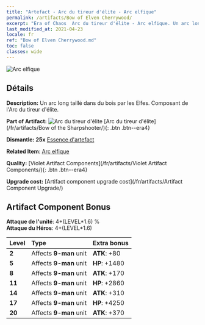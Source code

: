```yaml
---
title: "Artefact - Arc du tireur d'élite - Arc elfique"
permalink: /artifacts/Bow of Elven Cherrywood/
excerpt: "Era of Chaos  Arc du tireur d'élite - Arc elfique. Un arc long taillé dans du bois par les Elfes. Composant de l'Arc du tireur d'élite."
last_modified_at: 2021-04-23
locale: fr
ref: "Bow of Elven Cherrywood.md"
toc: false
classes: wide
---
```


 ![Arc elfique](/images/t/artifact_40101.png)



## Détails

 **Description:** Un arc long taillé dans du bois par les Elfes. Composant de l'Arc du tireur d'élite.

 **Part of Artifact:** ![Arc du tireur d'élite](/images/t/icon_artifact_10.png) [Arc du tireur d'élite](/fr/artifacts/Bow of the Sharpshooter/){: .btn .btn--era4}

 **Dismantle: 25x** [Essence d'artefact](/ItemsFR/con_905/)

 **Related Item**: [Arc elfique](/ItemsFR/art_103/)

 **Quality:** [Violet Artifact Components](/fr/artifacts/Violet Artifact Components/){: .btn .btn--era4}

 **Upgrade cost:** [Artifact component upgrade cost](/fr/artifacts/Artifact Component Upgrade/)

## Artifact Component Bonus

  **Attaque de l'unité**: 4+(LEVEL\*1.6) %<br/>**Attaque du Héros**: 4+(LEVEL\*1.6)

  |  Level  | Type |    Extra bonus  | 
  |:--------|:-----|:----------------| 
  | **2** | Affects **9-man** unit | **ATK**: +80 | 
  | **5** | Affects **9-man** unit | **HP**: +1480 | 
  | **8** | Affects **9-man** unit | **ATK**: +170 | 
  | **11** | Affects **9-man** unit | **HP**: +2860 | 
  | **14** | Affects **9-man** unit | **ATK**: +310 | 
  | **17** | Affects **9-man** unit | **HP**: +4250 | 
  | **20** | Affects **9-man** unit | **ATK**: +370 | 
